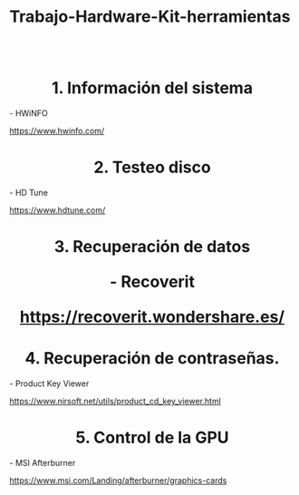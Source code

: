 # Trabajo-Hardware-Kit-herramientas

<br>
<br>

<h1 align="center">1. Información del sistema<a name="Conclusiones"></a></h1>
<p>- HWiNFO</p>
<a href="">https://www.hwinfo.com/</a>


<h1 align="center">2. Testeo disco<a name="Conclusiones"></a></h1>
<p>- HD Tune</p>
<a href="">https://www.hdtune.com/</a>


<h1 align="center">3. Recuperación de datos
<p>- Recoverit</p>
<a href="">https://recoverit.wondershare.es/</a>

<h1 align="center">4. Recuperación de contraseñas.<a name="Conclusiones"></a></h1>
<p>- Product Key Viewer</p>
<a href="">https://www.nirsoft.net/utils/product_cd_key_viewer.html</a>


<h1 align="center">5. Control de la GPU<a name="Conclusiones"></a></h1>
<p> - MSI Afterburner</p>
<a href="">https://www.msi.com/Landing/afterburner/graphics-cards</a>

